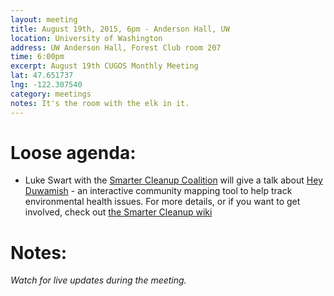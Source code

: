 ```yaml
---
layout: meeting
title: August 19th, 2015, 6pm - Anderson Hall, UW
location: University of Washington
address: UW Anderson Hall, Forest Club room 207
time: 6:00pm
excerpt: August 19th CUGOS Monthly Meeting
lat: 47.651737
lng: -122.307540
category: meetings
notes: It's the room with the elk in it.
---
```


Loose agenda:
=============
- Luke Swart with the [Smarter Cleanup Coalition](http://smartercleanup.org) will give a talk about [Hey Duwamish](http://heyduwamish.org) - an interactive community mapping tool to help track environmental health issues. For more details, or if you want to get involved, check out [the Smarter Cleanup wiki](http://smartercleanup.org/wiki)

Notes:
======

*Watch for live updates during the meeting.*
